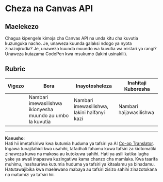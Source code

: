 <!--
CO_OP_TRANSLATOR_METADATA:
{
  "original_hash": "ca1cf78a4c60df77ab32a154ec024d7f",
  "translation_date": "2025-08-28T04:00:01+00:00",
  "source_file": "6-space-game/2-drawing-to-canvas/assignment.md",
  "language_code": "sw"
}
-->
# Cheza na Canvas API

## Maelekezo

Chagua kipengele kimoja cha Canvas API na unda kitu cha kuvutia kuzunguka nacho. Je, unaweza kuunda galaksi ndogo ya nyota zinazojirudia? Je, unaweza kuunda muundo wa kuvutia wa mistari ya rangi? Unaweza kutazama CodePen kwa msukumo (lakini usinakili).

## Rubric

| Vigezo   | Bora                                                     | Inayotosheleza                     | Inahitaji Kuboresha   |
| -------- | -------------------------------------------------------- | ---------------------------------- | --------------------- |
|          | Nambari imewasilishwa ikionyesha muundo au umbo la kuvutia | Nambari imewasilishwa, lakini haifanyi kazi | Nambari haijawasilishwa |

---

**Kanusho**:  
Hati hii imetafsiriwa kwa kutumia huduma ya tafsiri ya AI [Co-op Translator](https://github.com/Azure/co-op-translator). Ingawa tunajitahidi kwa usahihi, tafadhali fahamu kuwa tafsiri za kiotomatiki zinaweza kuwa na makosa au kutokuwa sahihi. Hati ya asili katika lugha yake ya awali inapaswa kuzingatiwa kama chanzo cha mamlaka. Kwa taarifa muhimu, inashauriwa kutumia huduma ya tafsiri ya kitaalamu ya binadamu. Hatutawajibika kwa maelewano mabaya au tafsiri zisizo sahihi zinazotokana na matumizi ya tafsiri hii.